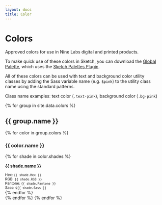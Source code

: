 ```yaml
---
layout: docs
title: Color
---
```


# Colors

Approved colors for use in Nine Labs digital and printed products.

To make quick use of these colors in Sketch, you can download the [Global Palette](/assets/Nine-Labs-Brand-Colors.sketchpalette), which uses the [Sketch Palettes Plugin](https://github.com/andrewfiorillo/sketch-palettes).

All of these colors can be used with text and background color utility classes by adding the Sass variable name (e.g. `$pink`) to the utility class name using the standard patterns.

Class name examples: text color (`.text-pink`), background color (`.bg-pink`)

{% for group in site.data.colors %}
<h2 id="{{ group.name | downcase | url_encode }}">{{ group.name }}</h2>
  {% for color in group.colors %}
  <h3 id="{{ color.name | downcase }}">{{ color.name }}</h3>
  <div class="row">
    {% for shade in color.shades %}
    <div class="col col-4 mb-5">
      <div class="color-demo bg-{{ shade.Sass }}"></div>
      <p><strong>{{ shade.name }}</strong></p>
      <small>
      Hex: <code>{{ shade.Hex }}</code> <br>
      RGB: <code>{{ shade.RGB }}</code> <br>
      Pantone: <code>{{ shade.Pantone }}</code> <br>
      Sass: <code>${{ shade.Sass }}</code> <br>
      </small>
    </div>
    {% endfor %}
  </div>
  {% endfor %}
{% endfor %}
